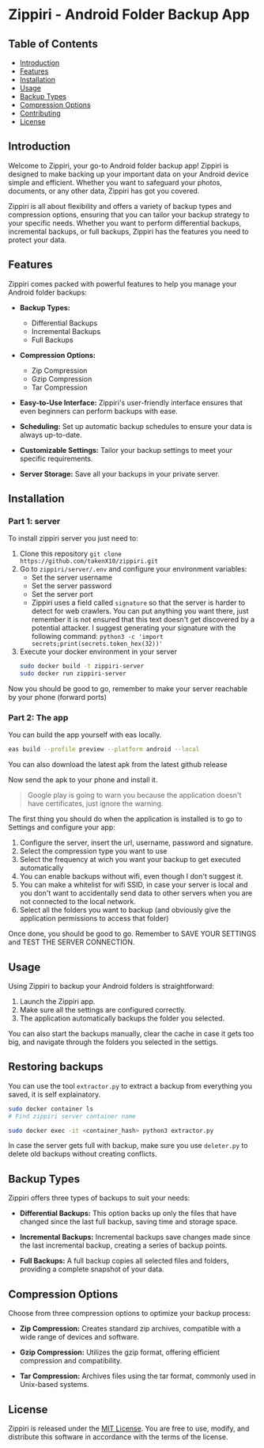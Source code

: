 # Zippiri - Android Folder Backup App

## Table of Contents
- [Introduction](#introduction)
- [Features](#features)
- [Installation](#installation)
- [Usage](#usage)
- [Backup Types](#backup-types)
- [Compression Options](#compression-options)
- [Contributing](#contributing)
- [License](#license)

## Introduction

Welcome to Zippiri, your go-to Android folder backup app! Zippiri is designed to make backing up your important data on your Android device simple and efficient. Whether you want to safeguard your photos, documents, or any other data, Zippiri has got you covered.

Zippiri is all about flexibility and offers a variety of backup types and compression options, ensuring that you can tailor your backup strategy to your specific needs. Whether you want to perform differential backups, incremental backups, or full backups, Zippiri has the features you need to protect your data.

## Features

Zippiri comes packed with powerful features to help you manage your Android folder backups:

- **Backup Types:**
  - Differential Backups
  - Incremental Backups
  - Full Backups

- **Compression Options:**
  - Zip Compression
  - Gzip Compression
  - Tar Compression

- **Easy-to-Use Interface:** Zippiri's user-friendly interface ensures that even beginners can perform backups with ease.

- **Scheduling:** Set up automatic backup schedules to ensure your data is always up-to-date.

- **Customizable Settings:** Tailor your backup settings to meet your specific requirements.

- **Server Storage:** Save all your backups in your private server.

## Installation

### Part 1: server
To install zippiri server you just need to:
1. Clone this repository `git clone https://github.com/takenX10/zippiri.git`
2. Go to `zippiri/server/.env` and configure your environment variables:
    - Set the server username
    - Set the server password
    - Set the server port
    - Zippiri uses a field called `signature` so that the server is harder to detect for web crawlers.
      You can put anything you want there, just remember it is not ensured that this text doesn't get discovered by a potential attacker.
      I suggest generating your signature with the following command: `python3 -c 'import secrets;print(secrets.token_hex(32))'`
3. Execute your docker environment in your server 
    ```sh
    sudo docker build -t zippiri-server
    sudo docker run zippiri-server
    ```
Now you should be good to go, remember to make your server reachable by your phone (forward ports)

### Part 2: The app
You can build the app yourself with eas locally.
```sh
eas build --profile preview --platform android --local
```
You can also download the latest apk from the latest github release

Now send the apk to your phone and install it.
> Google play is going to warn you because the application doesn't have certificates, just ignore the warning.

The first thing you should do when the application is installed is to go to Settings and configure your app:
1. Configure the server, insert the url, username, password and signature.
2. Select the compression type you want to use
3. Select the frequency at wich you want your backup to get executed automatically
4. You can enable backups without wifi, even though I don't suggest it.
5. You can make a whitelist for wifi SSID, in case your server is local and you don't want to accidentally send data to other servers when you are not connected to the local network.
6. Select all the folders you want to backup (and obviously give the application permissions to access that folder)

Once done, you should be good to go. Remember to SAVE YOUR SETTINGS and TEST THE SERVER CONNECTION.

## Usage

Using Zippiri to backup your Android folders is straightforward:

1. Launch the Zippiri app.
2. Make sure all the settings are configured correctly.
3. The application automatically backups the folder you selected.

You can also start the backups manually, clear the cache in case it gets too big, and navigate through the folders you selected in the settigs.

## Restoring backups

You can use the tool `extractor.py` to extract a backup from everything you saved, it is self explainatory.
```sh
sudo docker container ls
# Find zippiri server container name

sudo docker exec -it <container_hash> python3 extractor.py

```
In case the server gets full with backup, make sure you use `deleter.py` to delete old backups without creating conflicts.

## Backup Types

Zippiri offers three types of backups to suit your needs:

- **Differential Backups:** This option backs up only the files that have changed since the last full backup, saving time and storage space.

- **Incremental Backups:** Incremental backups save changes made since the last incremental backup, creating a series of backup points.

- **Full Backups:** A full backup copies all selected files and folders, providing a complete snapshot of your data.

## Compression Options

Choose from three compression options to optimize your backup process:

- **Zip Compression:** Creates standard zip archives, compatible with a wide range of devices and software.

- **Gzip Compression:** Utilizes the gzip format, offering efficient compression and compatibility.

- **Tar Compression:** Archives files using the tar format, commonly used in Unix-based systems.

## License

Zippiri is released under the [MIT License](https://opensource.org/licenses/MIT). You are free to use, modify, and distribute this software in accordance with the terms of the license.